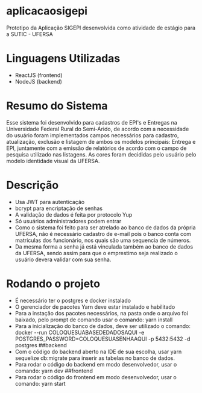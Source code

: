 ﻿# aplicacaosigepi
Prototipo da Aplicação SIGEPI desenvolvida como atividade de estágio para a SUTIC - UFERSA

# Linguagens Utilizadas
* ReactJS (frontend)
* NodeJS (backend)

# Resumo do Sistema
Esse sistema foi desenvolvido para cadastros de EPI's e Entregas na Universidade Federal Rural do Semi-Árido, de acordo com a necessidade do usuário foram implementados campos necessários para cadastro, atualização, exclusão e listagem de ambos os modelos principais: Entrega e EPI, juntamente com a emissão de relatórios de acordo com o campo de pesquisa utilizado nas listagens. As cores foram decididas pelo usuário pelo modelo identidade visual da UFERSA.

# Descrição
* Usa JWT para autenticação
* bcrypt para encriptação de senhas
* A validação de dados é feita por protocolo Yup
* Só usuários administradores podem entrar
* Como o sistema foi feito para ser atrelado ao banco de dados da própria UFERSA, não é necessário cadastro de e-mail pois o banco conta com matriculas dos funcionário, nos quais são uma sequencia de números.
* Da mesma forma a senha já está vinculada também ao banco de dados da UFERSA, sendo assim para que o emprestimo seja realizado o usuário devera validar com sua senha.

# Rodando o projeto
* É necessário ter o postgres e docker instalado
* O gerenciador de pacotes Yarn deve estar instalado e habilitado
* Para a instação dos pacotes necessários, na pasta onde o arquivo foi baixado, pelo prompt de comando usar o comando: yarn install
* Para a inicialização do banco de dados, deve ser utilizado o comando: docker --run COLOQUESUABASEDEDADOSAQUI -e POSTGRES_PASSWORD=COLOQUESUASENHAAQUI -p 5432:5432 -d postgres
##backend
* Com o código do backend aberto na IDE de sua escolha, usar yarn sequelize db:migrate para inserir as tabelas no banco de dados.
* Para rodar o código do backend em modo desenvolvedor, usar o comando: yarn dev
##frontend
* Para rodar o código do frontend em modo desenvolvedor, usar o comando: yarn start
